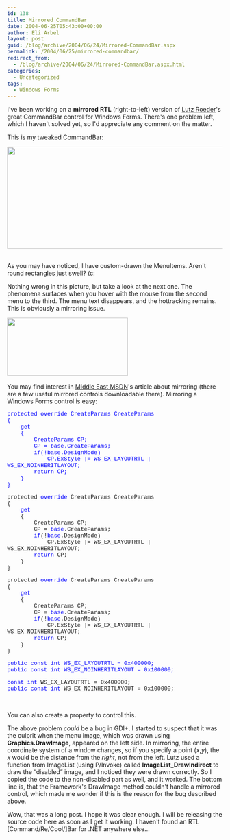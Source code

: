 ```yaml
---
id: 138
title: Mirrored CommandBar
date: 2004-06-25T05:43:00+00:00
author: Eli Arbel
layout: post
guid: /blog/archive/2004/06/24/Mirrored-CommandBar.aspx
permalink: /2004/06/25/mirrored-commandbar/
redirect_from:
  - /blog/archive/2004/06/24/Mirrored-CommandBar.aspx.html
categories:
  - Uncategorized
tags:
  - Windows Forms
---
```

I've been working on a **mirrored**&nbsp;**RTL** (right-to-left) version of [Lutz Roeder](http://www.aisto.com/roeder/DotNet/)'s great CommandBar control for Windows Forms. There's one problem left, which I haven't solved yet, so I'd appreciate any comment on the matter. 

This is my tweaked CommandBar:

<img border="0" height="238" src="https://arbel.net/attachments/images/41.rtl1.png" width="568" />&nbsp;

As you may have noticed, I have custom-drawn the MenuItems. Aren't round rectangles just swell? (c:

Nothing wrong in this picture, but take a look at the next one. The phenomena surfaces when you hover with the mouse from the second menu to the third. The menu&nbsp;text disappears, and the hottracking remains. This is obviously a mirroring issue.

<img border="0" height="135" src="https://arbel.net/attachments/images/42.rtl2.png" width="282" />&nbsp;

You may find interest in [Middle East MSDN](http://www.microsoft.com/middleeast/msdn/mirror.aspx)'s article about mirroring (there are a few useful mirrored controls downloadable there). Mirroring a Windows Forms control is easy: <font color="#0000ff"></p> 

<p>
  <font face="Courier New" size="2">protected</font><font face="Courier New"><font size="2"> <font color="#0000ff">override</font></font></font><font face="Courier New" size="2"> CreateParams CreateParams<br />{<br /></font><font color="#0000ff" face="Courier New" size="2">&nbsp;&nbsp;&nbsp; get<br /></font><font face="Courier New"><font size="2"><font color="#0000ff">&nbsp;&nbsp;&nbsp; </font>{<br /><font color="#0000ff">&nbsp;&nbsp;&nbsp;&nbsp;&nbsp;&nbsp;&nbsp; </font>CreateParams CP;<br /><font color="#0000ff">&nbsp;&nbsp;&nbsp;&nbsp;&nbsp;&nbsp;&nbsp; </font>CP = <font color="#0000ff">base</font></font></font><font face="Courier New"><font size="2">.CreateParams;<br /><font color="#0000ff">&nbsp;&nbsp;&nbsp;&nbsp;&nbsp;&nbsp;&nbsp; if</font>(!<font color="#0000ff">base</font></font></font><font face="Courier New"><font size="2">.DesignMode)<br /><font color="#0000ff">&nbsp;&nbsp;&nbsp;&nbsp;&nbsp;&nbsp;&nbsp;&nbsp;&nbsp;&nbsp;&nbsp; </font>CP.ExStyle |= WS_EX_LAYOUTRTL | WS_EX_NOINHERITLAYOUT;<br /><font color="#0000ff">&nbsp;&nbsp;&nbsp;&nbsp;&nbsp;&nbsp;&nbsp; return</font></font></font><font face="Courier New" size="2"> CP;<br /><font color="#0000ff">&nbsp;&nbsp;&nbsp; </font>}<br />} </font>
</p>

<p>
  </font>
</p>

<p>
  <font face="Courier New" size="2">protected</font><font face="Courier New"><font size="2"> <font color="#0000ff">override</font></font></font><font face="Courier New" size="2"> CreateParams CreateParams<br />{<br /></font><font color="#0000ff" face="Courier New" size="2">&nbsp;&nbsp;&nbsp; get<br /></font><font face="Courier New"><font size="2"><font color="#0000ff">&nbsp;&nbsp;&nbsp; </font>{<br /><font color="#0000ff">&nbsp;&nbsp;&nbsp;&nbsp;&nbsp;&nbsp;&nbsp; </font>CreateParams CP;<br /><font color="#0000ff">&nbsp;&nbsp;&nbsp;&nbsp;&nbsp;&nbsp;&nbsp; </font>CP = <font color="#0000ff">base</font></font></font><font face="Courier New"><font size="2">.CreateParams;<br /><font color="#0000ff">&nbsp;&nbsp;&nbsp;&nbsp;&nbsp;&nbsp;&nbsp; if</font>(!<font color="#0000ff">base</font></font></font><font face="Courier New"><font size="2">.DesignMode)<br /><font color="#0000ff">&nbsp;&nbsp;&nbsp;&nbsp;&nbsp;&nbsp;&nbsp;&nbsp;&nbsp;&nbsp;&nbsp; </font>CP.ExStyle |= WS_EX_LAYOUTRTL | WS_EX_NOINHERITLAYOUT;<br /><font color="#0000ff">&nbsp;&nbsp;&nbsp;&nbsp;&nbsp;&nbsp;&nbsp; return</font></font></font><font face="Courier New" size="2"> CP;<br /><font color="#0000ff">&nbsp;&nbsp;&nbsp; </font>}<br />} </font>
</p>

<p>
  <font face="Courier New" size="2">protected</font><font face="Courier New"><font size="2"> <font color="#0000ff">override</font></font></font><font face="Courier New" size="2"> CreateParams CreateParams<br />{<br /></font><font color="#0000ff" face="Courier New" size="2">&nbsp;&nbsp;&nbsp; get<br /></font><font face="Courier New"><font size="2"><font color="#0000ff">&nbsp;&nbsp;&nbsp; </font>{<br /><font color="#0000ff">&nbsp;&nbsp;&nbsp;&nbsp;&nbsp;&nbsp;&nbsp; </font>CreateParams CP;<br /><font color="#0000ff">&nbsp;&nbsp;&nbsp;&nbsp;&nbsp;&nbsp;&nbsp; </font>CP = <font color="#0000ff">base</font></font></font><font face="Courier New"><font size="2">.CreateParams;<br /><font color="#0000ff">&nbsp;&nbsp;&nbsp;&nbsp;&nbsp;&nbsp;&nbsp; if</font>(!<font color="#0000ff">base</font></font></font><font face="Courier New"><font size="2">.DesignMode)<br /><font color="#0000ff">&nbsp;&nbsp;&nbsp;&nbsp;&nbsp;&nbsp;&nbsp;&nbsp;&nbsp;&nbsp;&nbsp; </font>CP.ExStyle |= WS_EX_LAYOUTRTL | WS_EX_NOINHERITLAYOUT;<br /><font color="#0000ff">&nbsp;&nbsp;&nbsp;&nbsp;&nbsp;&nbsp;&nbsp; return</font></font></font><font face="Courier New" size="2"> CP;<br /><font color="#0000ff">&nbsp;&nbsp;&nbsp; </font>}<br />} </font>
</p>

<p>
  <font color="#0000ff"></p> 
  
  <p>
    <font face="Courier New" size="2">public</font><font face="Courier New"><font size="2"> <font color="#0000ff">const</font> <font color="#0000ff">int</font></font></font><font face="Courier New"><font size="2"> WS_EX_LAYOUTRTL = 0x400000;<br /><font color="#0000ff">public</font> <font color="#0000ff">const</font> <font color="#0000ff">int</font> WS_EX_NOINHERITLAYOUT = 0x100000;</font></font>
  </p>
  
  <p>
    </font><font face="Courier New"><font size="2"><font color="#0000ff">const</font> <font color="#0000ff">int</font></font></font><font face="Courier New"><font size="2"> WS_EX_LAYOUTRTL = 0x400000;<br /><font color="#0000ff">public</font> <font color="#0000ff">const</font> <font color="#0000ff">int</font> WS_EX_NOINHERITLAYOUT = 0x100000;</font></font>
  </p>
  
  <p>
    &nbsp;
  </p>
  
  <p>
    You can also create a property to control this.
  </p>
  
  <p>
    The above problem <em>could</em> be a bug in GDI+. I started to suspect that it was the culprit when the menu image, which was drawn using <strong>Graphics.DrawImage</strong>,&nbsp;appeared on the left side. In mirroring, the entire coordinate system of a window&nbsp;changes, so if you specify a point (<em>x</em>,<em>y</em>), the <em>x</em> would be the distance from the <em>right</em>, not from the left. Lutz used a function from ImageList (using P/Invoke) called <strong>ImageList_DrawIndirect</strong> to draw the &ldquo;disabled&rdquo; image, and I noticed they were drawn correctly. So I copied the code to the non-disabled part as well, and it worked. The bottom line is, that the Framework's DrawImage method couldn't handle a mirrored control, which made me wonder if this is the reason for the bug described above.
  </p>
  
  <p>
    Wow, that was a long post. I hope it was clear enough. I will be releasing the source code here as soon as I get it working. I haven't found an RTL [Command/Re/Cool/]Bar for .NET anywhere else&#8230;
  </p>